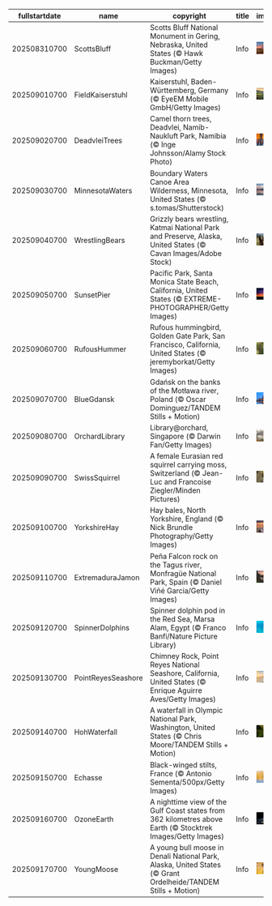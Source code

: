 |fullstartdate|name|copyright|title|image|
|--|--|--|--|--|
202508310700|ScottsBluff|Scotts Bluff National Monument in Gering, Nebraska, United States (© Hawk Buckman/Getty Images)|Info|![](/en-AU/2025/09/202508310700ScottsBluff.jpg)|
202509010700|FieldKaiserstuhl|Kaiserstuhl, Baden-Württemberg, Germany (© EyeEM Mobile GmbH/Getty Images)|Info|![](/en-AU/2025/09/202509010700FieldKaiserstuhl.jpg)|
202509020700|DeadvleiTrees|Camel thorn trees, Deadvlei, Namib-Naukluft Park, Namibia (© Inge Johnsson/Alamy Stock Photo)|Info|![](/en-AU/2025/09/202509020700DeadvleiTrees.jpg)|
202509030700|MinnesotaWaters|Boundary Waters Canoe Area Wilderness, Minnesota, United States (© s.tomas/Shutterstock)|Info|![](/en-AU/2025/09/202509030700MinnesotaWaters.jpg)|
202509040700|WrestlingBears|Grizzly bears wrestling, Katmai National Park and Preserve, Alaska, United States (© Cavan Images/Adobe Stock)|Info|![](/en-AU/2025/09/202509040700WrestlingBears.jpg)|
202509050700|SunsetPier|Pacific Park, Santa Monica State Beach, California, United States (© EXTREME-PHOTOGRAPHER/Getty Images)|Info|![](/en-AU/2025/09/202509050700SunsetPier.jpg)|
202509060700|RufousHummer|Rufous hummingbird, Golden Gate Park, San Francisco, California, United States (© jeremyborkat/Getty Images)|Info|![](/en-AU/2025/09/202509060700RufousHummer.jpg)|
202509070700|BlueGdansk|Gdańsk on the banks of the Motława river, Poland (© Oscar Dominguez/TANDEM Stills + Motion)|Info|![](/en-AU/2025/09/202509070700BlueGdansk.jpg)|
202509080700|OrchardLibrary|Library@orchard, Singapore (© Darwin Fan/Getty Images)|Info|![](/en-AU/2025/09/202509080700OrchardLibrary.jpg)|
202509090700|SwissSquirrel|A female Eurasian red squirrel carrying moss, Switzerland (© Jean-Luc and Francoise Ziegler/Minden Pictures)|Info|![](/en-AU/2025/09/202509090700SwissSquirrel.jpg)|
202509100700|YorkshireHay|Hay bales, North Yorkshire, England (© Nick Brundle Photography/Getty Images)|Info|![](/en-AU/2025/09/202509100700YorkshireHay.jpg)|
202509110700|ExtremaduraJamon|Peña Falcon rock on the Tagus river, Monfragüe National Park, Spain (© Daniel Viñé Garcia/Getty Images)|Info|![](/en-AU/2025/09/202509110700ExtremaduraJamon.jpg)|
202509120700|SpinnerDolphins|Spinner dolphin pod in the Red Sea, Marsa Alam, Egypt (© Franco Banfi/Nature Picture Library)|Info|![](/en-AU/2025/09/202509120700SpinnerDolphins.jpg)|
202509130700|PointReyesSeashore|Chimney Rock, Point Reyes National Seashore, California, United States (© Enrique Aguirre Aves/Getty Images)|Info|![](/en-AU/2025/09/202509130700PointReyesSeashore.jpg)|
202509140700|HohWaterfall|A waterfall in Olympic National Park, Washington, United States (© Chris Moore/TANDEM Stills + Motion)|Info|![](/en-AU/2025/09/202509140700HohWaterfall.jpg)|
202509150700|Echasse|Black-winged stilts, France (© Antonio Sementa/500px/Getty Images)|Info|![](/en-AU/2025/09/202509150700Echasse.jpg)|
202509160700|OzoneEarth|A nighttime view of the Gulf Coast states from 362 kilometres above Earth (© Stocktrek Images/Getty Images)|Info|![](/en-AU/2025/09/202509160700OzoneEarth.jpg)|
202509170700|YoungMoose|A young bull moose in Denali National Park, Alaska, United States (© Grant Ordelheide/TANDEM Stills + Motion)|Info|![](/en-AU/2025/09/202509170700YoungMoose.jpg)|
